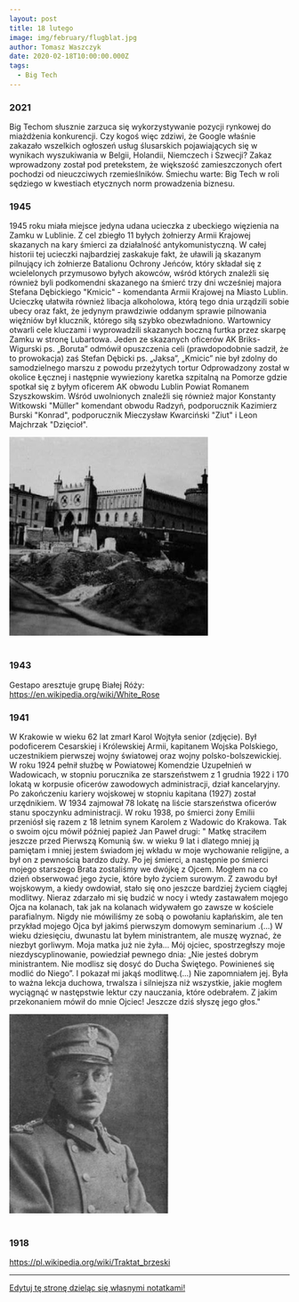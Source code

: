 ```yaml
---
layout: post
title: 18 lutego
image: img/february/flugblat.jpg
author: Tomasz Waszczyk
date: 2020-02-18T10:00:00.000Z
tags:
  - Big Tech
---
```


### 2021

Big Techom słusznie zarzuca się wykorzystywanie pozycji rynkowej do miażdżenia konkurencji. Czy kogoś więc zdziwi, że Google właśnie zakazało wszelkich ogłoszeń usług ślusarskich pojawiających się w wynikach wyszukiwania w Belgii, Holandii, Niemczech i Szwecji? Zakaz wprowadzony został pod pretekstem, że większość zamieszczonych ofert pochodzi od nieuczciwych rzemieślników. Śmiechu warte: Big Tech w roli sędziego w kwestiach etycznych norm prowadzenia biznesu.

### 1945

1945 roku miała miejsce jedyna udana ucieczka z ubeckiego więzienia na Zamku w Lublinie. Z cel zbiegło 11 byłych żołnierzy Armii Krajowej skazanych na kary śmierci za działalność antykomunistyczną.
W całej historii tej ucieczki najbardziej zaskakuje fakt, że uławili ją skazanym pilnujący ich żołnierze Batalionu Ochrony Jeńców, który składał się z wcielelonych przymusowo byłych akowców, wśród których znaleźli się również byli podkomendni skazanego na śmierć trzy dni wcześniej majora Stefana Dębickiego "Kmicic" - komendanta Armii Krajowej na Miasto Lublin. Ucieczkę ułatwiła również libacja alkoholowa, którą tego dnia urządzili sobie ubecy oraz fakt, że jedynym prawdziwie oddanym sprawie pilnowania więźniów był klucznik, którego siłą szybko obezwładniono. Wartownicy otwarli cele kluczami i wyprowadzili skazanych boczną furtka przez skarpę Zamku w stronę Lubartowa. Jeden ze skazanych oficerów AK Briks-Wigurski ps. „Boruta” odmówił opuszczenia celi (prawdopodobnie sadził, że to prowokacja) zaś Stefan Dębicki ps. „Jaksa”, „Kmicic” nie był zdolny do samodzielnego marszu z powodu przeżytych tortur Odprowadzony został w okolice Łęcznej i następnie wywieziony karetka szpitalną na Pomorze gdzie spotkał się z byłym oficerem AK obwodu Lublin Powiat Romanem Szyszkowskim.
Wśród uwolnionych znaleźli się również major Konstanty Witkowski "Müller" komendant obwodu Radzyń, podporucznik Kazimierz Burski "Konrad", podporucznik Mieczysław Kwarciński "Ziut" i Leon Majchrzak "Dzięcioł".

<img src="./img/february/zamek.jpg"/><br><br>

### 1943

Gestapo aresztuje grupę Białej Róży: https://en.wikipedia.org/wiki/White_Rose

### 1941

W Krakowie w wieku 62 lat zmarł Karol Wojtyła senior (zdjęcie).
Był podoficerem Cesarskiej i Królewskiej Armii, kapitanem Wojska Polskiego, uczestnikiem pierwszej wojny światowej oraz wojny polsko-bolszewickiej. W roku 1924 pełnił służbę w Powiatowej Komendzie Uzupełnień w Wadowicach, w stopniu porucznika ze starszeństwem z 1 grudnia 1922 i 170 lokatą w korpusie oficerów zawodowych administracji, dział kancelaryjny. Po zakończeniu kariery wojskowej w stopniu kapitana (1927) został urzędnikiem. W 1934 zajmował 78 lokatę na liście starszeństwa oficerów stanu spoczynku administracji. W roku 1938, po śmierci żony Emilii przeniósł się razem z 18 letnim synem Karolem z Wadowic do Krakowa.
Tak o swoim ojcu mówił później papież Jan Paweł drugi:
" Matkę straciłem jeszcze przed Pierwszą Komunią św. w wieku 9 lat i dlatego mniej ją pamiętam i mniej jestem świadom jej wkładu w moje wychowanie religijne, a był on z pewnością bardzo duży. Po jej śmierci, a następnie po śmierci mojego starszego Brata zostaliśmy we dwójkę z Ojcem. Mogłem na co dzień obserwować jego życie, które było życiem surowym. Z zawodu był wojskowym, a kiedy owdowiał, stało się ono jeszcze bardziej życiem ciągłej modlitwy. Nieraz zdarzało mi się budzić w nocy i wtedy zastawałem mojego Ojca na kolanach, tak jak na kolanach widywałem go zawsze w kościele parafialnym. Nigdy nie mówiliśmy ze sobą o powołaniu kapłańskim, ale ten przykład mojego Ojca był jakimś pierwszym domowym seminarium .(...) W wieku dziesięciu, dwunastu lat byłem ministrantem, ale muszę wyznać, że niezbyt gorliwym. Moja matka już nie żyła... Mój ojciec, spostrzegłszy moje niezdyscyplinowanie, powiedział pewnego dnia: „Nie jesteś dobrym ministrantem. Nie modlisz się dosyć do Ducha Świętego. Powinieneś się modlić do Niego”. I pokazał mi jakąś modlitwę.(...) Nie zapomniałem jej. Była to ważna lekcja duchowa, trwalsza i silniejsza niż wszystkie, jakie mogłem wyciągnąć w następstwie lektur czy nauczania, które odebrałem. Z jakim przekonaniem mówił do mnie Ojciec! Jeszcze dziś słyszę jego głos."

<img src="./img/february/wojtylasenior.jpg"/><br><br>

### 1918

https://pl.wikipedia.org/wiki/Traktat_brzeski

---

<a href="https://github.com/TomaszWaszczyk/historia.waszczyk.com/edit/master/src/content/february-18.md" target="_blank">Edytuj tę stronę dzieląc się własnymi notatkami!</a>
